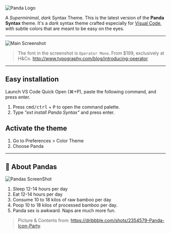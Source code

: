 ![Panda Logo](https://raw.githubusercontent.com/siamak/panda-syntax-sublime/master/panda.jpg)

A _Superminimal_, _dark_ Syntax Theme. This is the latest version of the **Panda Syntax** theme. It's a _dark_ syntax theme crafted especially for [Visual Code](https://code.visualstudio.com/), with subtle colors that are meant to be easy on the eyes.

---
![Main Screenshot](https://monosnap.com/file/9iIBkRG8F0wSvD35J2K1LHCgVR3PaK.png)
> The font in the screenshot is `Operator Mono`. From $199, exclusively at H&Co. http://www.typography.com/blog/introducing-operator

---

## Easy installation

Launch VS Code Quick Open (⌘+P), paste the following command, and press enter.

1. Press <kbd>cmd/ctrl</kbd> + <kbd>P</kbd> to open the command palette.
2. Type _"ext install Panda Syntax"_ and press enter.

## Activate the theme

1. Go to Preferences > Color Theme
2. Choose Panda

---


## 🐼 About Pandas
![Pandas ScreenShot](https://raw.githubusercontent.com/siamak/atom-panda-syntax/master/screenshots/pandas.png)

1. Sleep 12-14 hours per day
2. Eat 12-14 hours per day
3. Consume 10 to 18 kilos of raw bamboo per day
4. Poop 10 to 18 kilos of processed bamboo per day.
5. Panda sex is awkward. Naps are much more fun.

> Picture & Contents from: https://dribbble.com/shots/2354579-Panda-Icon-Party.
